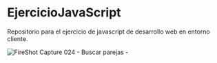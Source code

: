 # EjercicioJavaScript
Repositorio para el ejercicio de javascript de desarrollo web en entorno cliente.

![FireShot Capture 024 - Buscar parejas - ](https://github.com/user-attachments/assets/49151abe-58ca-4a90-869e-7b18f4329adc)
